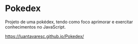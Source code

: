 # Pokedex

Projeto de uma pokédex, tendo como foco aprimorar e exercitar conhecimentos no JavaScript.

https://luantavaresc.github.io/Pokedex/

